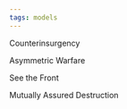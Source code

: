 ```yaml
---
tags: models
---
```


Counterinsurgency

Asymmetric Warfare

See the Front

Mutually Assured Destruction
